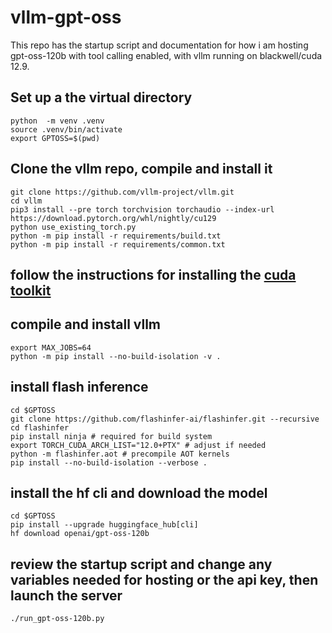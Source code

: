 # vllm-gpt-oss

This repo has the startup script and documentation for how i am hosting gpt-oss-120b with tool calling enabled, with vllm running on blackwell/cuda 12.9.

## Set up a the virtual directory

```
python  -m venv .venv
source .venv/bin/activate
export GPTOSS=$(pwd)
```

## Clone the vllm repo, compile and install it

```
git clone https://github.com/vllm-project/vllm.git
cd vllm
pip3 install --pre torch torchvision torchaudio --index-url https://download.pytorch.org/whl/nightly/cu129
python use_existing_torch.py
python -m pip install -r requirements/build.txt
python -m pip install -r requirements/common.txt
```

## follow the instructions for installing the [cuda toolkit](https://developer.nvidia.com/cuda-toolkit-archive)

## compile and install vllm

```
export MAX_JOBS=64
python -m pip install --no-build-isolation -v .
```

## install flash inference

```
cd $GPTOSS
git clone https://github.com/flashinfer-ai/flashinfer.git --recursive
cd flashinfer
pip install ninja # required for build system
export TORCH_CUDA_ARCH_LIST="12.0+PTX" # adjust if needed
python -m flashinfer.aot # precompile AOT kernels
pip install --no-build-isolation --verbose .
```

## install the hf cli and download the model

```
cd $GPTOSS
pip install --upgrade huggingface_hub[cli]
hf download openai/gpt-oss-120b
```

## review the startup script and change any variables needed for hosting or the api key, then launch the server

```
./run_gpt-oss-120b.py
```
